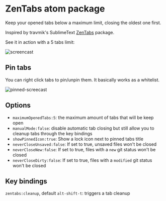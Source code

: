 # ZenTabs atom package

Keep your opened tabs below a maximum limit, closing the oldest one first.

Inspired by travmik's SublimeText [ZenTabs](https://github.com/travmik/ZenTabs) package.

See it in action with a 5 tabs limit:

![screencast](http://i.imgur.com/nxx4E1y.gif)

## Pin tabs

You can right click tabs to pin/unpin them. It basically works as a whitelist.

![pinned-screecast](http://i.imgur.com/2n0VJHH.gif)

## Options
* `maximumOpenedTabs:5`: the maximum amount of tabs that will be keep open
* `manualMode:false`: disable automatic tab closing but still allow you to cleanup tabs through the key bindings
* `showPinnedIcon:true`: Show a lock icon next to pinned tabs title
* `neverCloseUnsaved:false`: If set to true, unsaved files won't be closed
* `neverCloseNew:false`: If set to true, files with a `new` git status won't be closed
* `neverCloseDirty:false`: If set to true, files with a `modified` git status won't be closed

## Key bindings

`zentabs:cleanup`, default `alt-shift-t`: triggers a tab cleanup
